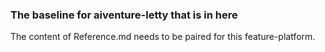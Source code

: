 ### The baseline for aiventure-letty that is in here 

The content of Reference.md needs to be paired for this feature-platform.